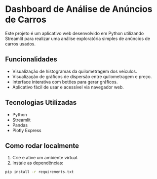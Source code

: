 # Dashboard de Análise de Anúncios de Carros

Este projeto é um aplicativo web desenvolvido em Python utilizando Streamlit para realizar uma análise exploratória simples de anúncios de carros usados.

## Funcionalidades

- Visualização de histogramas da quilometragem dos veículos.
- Visualização de gráficos de dispersão entre quilometragem e preço.
- Interface interativa com botões para gerar gráficos.
- Aplicativo fácil de usar e acessível via navegador web.

## Tecnologias Utilizadas

- Python
- Streamlit
- Pandas
- Plotly Express

## Como rodar localmente

1. Crie e ative um ambiente virtual.
2. Instale as dependências:

```bash
pip install -r requirements.txt

